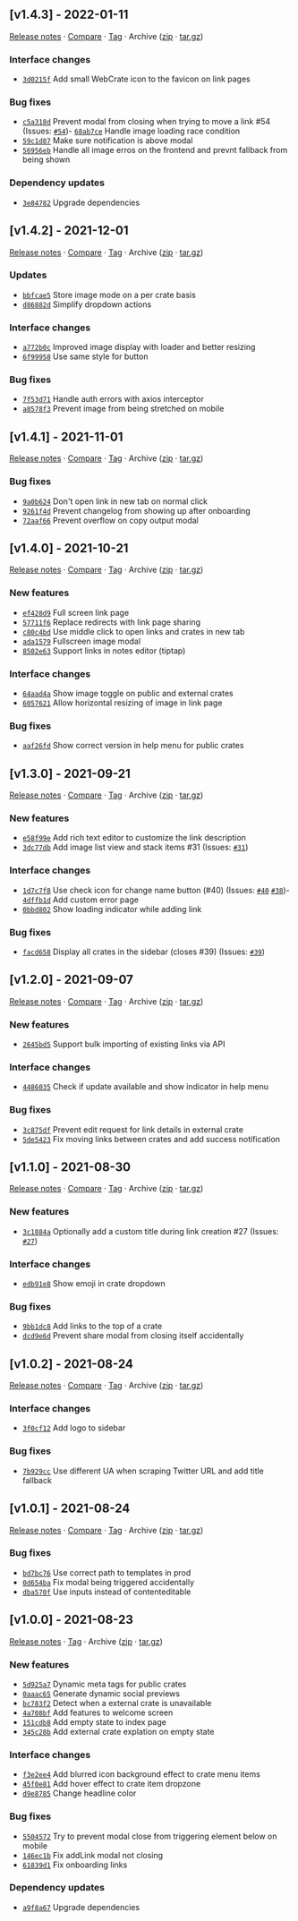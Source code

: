 ## [v1.4.3] - 2022-01-11

[Release notes](https://github.com/betahuhn/webcrate/releases/tag/v1.4.3) · [Compare](https://github.com/betahuhn/webcrate/compare/v1.4.2...v1.4.3) · [Tag](https://github.com/betahuhn/webcrate/tree/v1.4.3) · Archive ([zip](https://github.com/betahuhn/webcrate/archive/v1.4.3.zip) · [tar.gz](https://github.com/betahuhn/webcrate/archive/v1.4.3.tar.gz))

### Interface changes

- [`3d0215f`](https://github.com/betahuhn/webcrate/commit/3d0215f)  Add small WebCrate icon to the favicon on link pages

### Bug fixes

- [`c5a318d`](https://github.com/betahuhn/webcrate/commit/c5a318d)  Prevent modal from closing when trying to move a link #54
(Issues: [`#54`](https://github.com/betahuhn/webcrate/issues/54))- [`68ab7ce`](https://github.com/betahuhn/webcrate/commit/68ab7ce)  Handle image loading race condition
- [`59c1d87`](https://github.com/betahuhn/webcrate/commit/59c1d87)  Make sure notification is above modal
- [`56956eb`](https://github.com/betahuhn/webcrate/commit/56956eb)  Handle all image erros on the frontend and prevnt fallback from being shown

### Dependency updates

- [`3e84782`](https://github.com/betahuhn/webcrate/commit/3e84782)  Upgrade dependencies

## [v1.4.2] - 2021-12-01

[Release notes](https://github.com/betahuhn/webcrate/releases/tag/v1.4.2) · [Compare](https://github.com/betahuhn/webcrate/compare/v1.4.1...v1.4.2) · [Tag](https://github.com/betahuhn/webcrate/tree/v1.4.2) · Archive ([zip](https://github.com/betahuhn/webcrate/archive/v1.4.2.zip) · [tar.gz](https://github.com/betahuhn/webcrate/archive/v1.4.2.tar.gz))

### Updates

- [`bbfcae5`](https://github.com/betahuhn/webcrate/commit/bbfcae5)  Store image mode on a per crate basis
- [`d86882d`](https://github.com/betahuhn/webcrate/commit/d86882d)  Simplify dropdown actions

### Interface changes

- [`a772b0c`](https://github.com/betahuhn/webcrate/commit/a772b0c)  Improved image display with loader and better resizing
- [`6f99958`](https://github.com/betahuhn/webcrate/commit/6f99958)  Use same style for button

### Bug fixes

- [`7f53d71`](https://github.com/betahuhn/webcrate/commit/7f53d71)  Handle auth errors with axios interceptor
- [`a8578f3`](https://github.com/betahuhn/webcrate/commit/a8578f3)  Prevent image from being stretched on mobile

## [v1.4.1] - 2021-11-01

[Release notes](https://github.com/betahuhn/webcrate/releases/tag/v1.4.1) · [Compare](https://github.com/betahuhn/webcrate/compare/v1.4.0...v1.4.1) · [Tag](https://github.com/betahuhn/webcrate/tree/v1.4.1) · Archive ([zip](https://github.com/betahuhn/webcrate/archive/v1.4.1.zip) · [tar.gz](https://github.com/betahuhn/webcrate/archive/v1.4.1.tar.gz))

### Bug fixes

- [`9a0b624`](https://github.com/betahuhn/webcrate/commit/9a0b624)  Don&#x27;t open link in new tab on normal click
- [`9261f4d`](https://github.com/betahuhn/webcrate/commit/9261f4d)  Prevent changelog from showing up after onboarding
- [`72aaf66`](https://github.com/betahuhn/webcrate/commit/72aaf66)  Prevent overflow on copy output modal

## [v1.4.0] - 2021-10-21

[Release notes](https://github.com/betahuhn/webcrate/releases/tag/v1.4.0) · [Compare](https://github.com/betahuhn/webcrate/compare/v1.3.0...v1.4.0) · [Tag](https://github.com/betahuhn/webcrate/tree/v1.4.0) · Archive ([zip](https://github.com/betahuhn/webcrate/archive/v1.4.0.zip) · [tar.gz](https://github.com/betahuhn/webcrate/archive/v1.4.0.tar.gz))

### New features

- [`ef428d9`](https://github.com/betahuhn/webcrate/commit/ef428d9)  Full screen link page
- [`57711f6`](https://github.com/betahuhn/webcrate/commit/57711f6)  Replace redirects with link page sharing
- [`c80c4bd`](https://github.com/betahuhn/webcrate/commit/c80c4bd)  Use middle click to open links and crates in new tab
- [`ada1579`](https://github.com/betahuhn/webcrate/commit/ada1579)  Fullscreen image modal
- [`8502e63`](https://github.com/betahuhn/webcrate/commit/8502e63)  Support links in notes editor (tiptap)

### Interface changes

- [`64aad4a`](https://github.com/betahuhn/webcrate/commit/64aad4a)  Show image toggle on public and external crates
- [`6057621`](https://github.com/betahuhn/webcrate/commit/6057621)  Allow horizontal resizing of image in link page

### Bug fixes

- [`aaf26fd`](https://github.com/betahuhn/webcrate/commit/aaf26fd)  Show correct version in help menu for public crates

## [v1.3.0] - 2021-09-21

[Release notes](https://github.com/betahuhn/webcrate/releases/tag/v1.3.0) · [Compare](https://github.com/betahuhn/webcrate/compare/v1.2.0...v1.3.0) · [Tag](https://github.com/betahuhn/webcrate/tree/v1.3.0) · Archive ([zip](https://github.com/betahuhn/webcrate/archive/v1.3.0.zip) · [tar.gz](https://github.com/betahuhn/webcrate/archive/v1.3.0.tar.gz))

### New features

- [`e58f99e`](https://github.com/betahuhn/webcrate/commit/e58f99e)  Add rich text editor to customize the link description
- [`3dc77db`](https://github.com/betahuhn/webcrate/commit/3dc77db)  Add image list view and stack items #31
(Issues: [`#31`](https://github.com/betahuhn/webcrate/issues/31))

### Interface changes

- [`1d7c7f8`](https://github.com/betahuhn/webcrate/commit/1d7c7f8)  Use check icon for change name button (#40)
(Issues: [`#40`](https://github.com/betahuhn/webcrate/issues/40) [`#38`](https://github.com/betahuhn/webcrate/issues/38))- [`4dffb1d`](https://github.com/betahuhn/webcrate/commit/4dffb1d)  Add custom error page
- [`0bbd802`](https://github.com/betahuhn/webcrate/commit/0bbd802)  Show loading indicator while adding link

### Bug fixes

- [`facd658`](https://github.com/betahuhn/webcrate/commit/facd658)  Display all crates in the sidebar (closes #39)
(Issues: [`#39`](https://github.com/betahuhn/webcrate/issues/39))

## [v1.2.0] - 2021-09-07

[Release notes](https://github.com/betahuhn/webcrate/releases/tag/v1.2.0) · [Compare](https://github.com/betahuhn/webcrate/compare/v1.1.0...v1.2.0) · [Tag](https://github.com/betahuhn/webcrate/tree/v1.2.0) · Archive ([zip](https://github.com/betahuhn/webcrate/archive/v1.2.0.zip) · [tar.gz](https://github.com/betahuhn/webcrate/archive/v1.2.0.tar.gz))

### New features

- [`2645bd5`](https://github.com/betahuhn/webcrate/commit/2645bd5)  Support bulk importing of existing links via API

### Interface changes

- [`4486035`](https://github.com/betahuhn/webcrate/commit/4486035)  Check if update available and show indicator in help menu

### Bug fixes

- [`3c875df`](https://github.com/betahuhn/webcrate/commit/3c875df)  Prevent edit request for link details in external crate
- [`5de5423`](https://github.com/betahuhn/webcrate/commit/5de5423)  Fix moving links between crates and add success notification

## [v1.1.0] - 2021-08-30

[Release notes](https://github.com/betahuhn/webcrate/releases/tag/v1.1.0) · [Compare](https://github.com/betahuhn/webcrate/compare/v1.0.2...v1.1.0) · [Tag](https://github.com/betahuhn/webcrate/tree/v1.1.0) · Archive ([zip](https://github.com/betahuhn/webcrate/archive/v1.1.0.zip) · [tar.gz](https://github.com/betahuhn/webcrate/archive/v1.1.0.tar.gz))

### New features

- [`3c1884a`](https://github.com/betahuhn/webcrate/commit/3c1884a)  Optionally add a custom title during link creation #27
(Issues: [`#27`](https://github.com/betahuhn/webcrate/issues/27))

### Interface changes

- [`edb91e8`](https://github.com/betahuhn/webcrate/commit/edb91e8)  Show emoji in crate dropdown

### Bug fixes

- [`9bb1dc8`](https://github.com/betahuhn/webcrate/commit/9bb1dc8)  Add links to the top of a crate
- [`dcd9e6d`](https://github.com/betahuhn/webcrate/commit/dcd9e6d)  Prevent share modal from closing itself accidentally

## [v1.0.2] - 2021-08-24

[Release notes](https://github.com/betahuhn/webcrate/releases/tag/v1.0.2) · [Compare](https://github.com/betahuhn/webcrate/compare/v1.0.1...v1.0.2) · [Tag](https://github.com/betahuhn/webcrate/tree/v1.0.2) · Archive ([zip](https://github.com/betahuhn/webcrate/archive/v1.0.2.zip) · [tar.gz](https://github.com/betahuhn/webcrate/archive/v1.0.2.tar.gz))

### Interface changes

- [`3f0cf12`](https://github.com/betahuhn/webcrate/commit/3f0cf12)  Add logo to sidebar

### Bug fixes

- [`7b929cc`](https://github.com/betahuhn/webcrate/commit/7b929cc)  Use different UA when scraping Twitter URL and add title fallback

## [v1.0.1] - 2021-08-24

[Release notes](https://github.com/betahuhn/webcrate/releases/tag/v1.0.1) · [Compare](https://github.com/betahuhn/webcrate/compare/v1.0.0...v1.0.1) · [Tag](https://github.com/betahuhn/webcrate/tree/v1.0.1) · Archive ([zip](https://github.com/betahuhn/webcrate/archive/v1.0.1.zip) · [tar.gz](https://github.com/betahuhn/webcrate/archive/v1.0.1.tar.gz))

### Bug fixes

- [`bd7bc76`](https://github.com/betahuhn/webcrate/commit/bd7bc76)  Use correct path to templates in prod
- [`0d654ba`](https://github.com/betahuhn/webcrate/commit/0d654ba)  Fix modal being triggered accidentally
- [`dba570f`](https://github.com/betahuhn/webcrate/commit/dba570f)  Use inputs instead of contenteditable

## [v1.0.0] - 2021-08-23

[Release notes](https://github.com/betahuhn/webcrate/releases/tag/v1.0.0) · [Tag](https://github.com/betahuhn/webcrate/tree/v1.0.0) · Archive ([zip](https://github.com/betahuhn/webcrate/archive/v1.0.0.zip) · [tar.gz](https://github.com/betahuhn/webcrate/archive/v1.0.0.tar.gz))

### New features

- [`5d925a7`](https://github.com/betahuhn/webcrate/commit/5d925a7)  Dynamic meta tags for public crates
- [`0aaac65`](https://github.com/betahuhn/webcrate/commit/0aaac65)  Generate dynamic social previews
- [`bc783f2`](https://github.com/betahuhn/webcrate/commit/bc783f2)  Detect when a external crate is unavailable
- [`4a708bf`](https://github.com/betahuhn/webcrate/commit/4a708bf)  Add features to welcome screen
- [`151cdb8`](https://github.com/betahuhn/webcrate/commit/151cdb8)  Add empty state to index page
- [`345c28b`](https://github.com/betahuhn/webcrate/commit/345c28b)  Add external crate explation on empty state

### Interface changes

- [`f3e2ee4`](https://github.com/betahuhn/webcrate/commit/f3e2ee4)  Add blurred icon background effect to crate menu items
- [`45f0e81`](https://github.com/betahuhn/webcrate/commit/45f0e81)  Add hover effect to crate item dropzone
- [`d9e8785`](https://github.com/betahuhn/webcrate/commit/d9e8785)  Change headline color

### Bug fixes

- [`5504572`](https://github.com/betahuhn/webcrate/commit/5504572)  Try to prevent modal close from triggering element below on mobile
- [`146ec1b`](https://github.com/betahuhn/webcrate/commit/146ec1b)  Fix addLink modal not closing
- [`61839d1`](https://github.com/betahuhn/webcrate/commit/61839d1)  Fix onboarding links

### Dependency updates

- [`a9f8a67`](https://github.com/betahuhn/webcrate/commit/a9f8a67)  Upgrade dependencies
